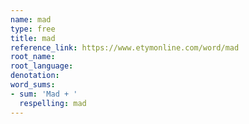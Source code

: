 ```yaml
---
name: mad
type: free
title: mad
reference_link: https://www.etymonline.com/word/mad
root_name: 
root_language: 
denotation: 
word_sums:
- sum: 'Mad + '
  respelling: mad
---
```

